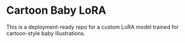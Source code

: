 # Cartoon Baby LoRA

This is a deployment-ready repo for a custom LoRA model trained for cartoon-style baby illustrations.
